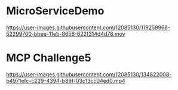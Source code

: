 # MicroServiceDemo



https://user-images.githubusercontent.com/12085130/119259968-52299700-bbee-11eb-8656-622f314d4d78.mov




# MCP Challenge5
https://user-images.githubusercontent.com/12085130/134822008-b4971efc-c229-4394-b89f-03c13cc04ed0.mp4

